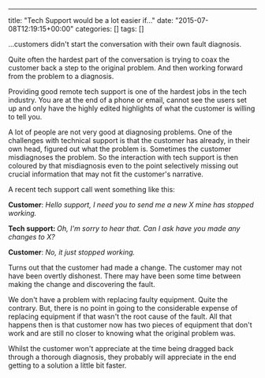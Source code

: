 ---
title: "Tech Support would be a lot easier if..."
date: "2015-07-08T12:19:15+00:00"
categories: []
tags: []

...customers didn't start the conversation with their own fault diagnosis.

Quite often the hardest part of the conversation is trying to coax the customer back a step to the original problem. And then working forward from the problem to a diagnosis.

Providing good remote tech support is one of the hardest jobs in the tech industry. You are at the end of a phone or email, cannot see the users set up and only have the highly edited highlights of what the customer is willing to tell you.

A lot of people are not very good at diagnosing problems. One of the challenges with technical support is that the customer has already, in their own head, figured out what the problem is. Sometimes the customer misdiagnoses the problem. So the interaction with tech support is then coloured by that misdiagnosis even to the point selectively missing out crucial information that may not fit the customer's narrative.

A recent tech support call went something like this:

<strong>Customer</strong>: <em>Hello support, I need you to send me a new X mine has stopped working.</em>

<strong>Tech support: </strong><em>Oh, I'm sorry to hear that. Can I ask have you made any changes to X?
</em>

<strong>Customer</strong>: <em>No, it just stopped working.</em>

Turns out that the customer had made a change. The customer may not have been overtly dishonest. There may have been some time between making the change and discovering the fault.

We don't have a problem with replacing faulty equipment. Quite the contrary. But, there is no point in going to the considerable expense of replacing equipment if that wasn't the root cause of the fault. All that happens then is that customer now has two pieces of equipment that don't work and are still no closer to knowing what the original problem was.

Whilst the customer won't appreciate at the time being dragged back through a thorough diagnosis, they probably will appreciate in the end getting to a solution a little bit faster.
